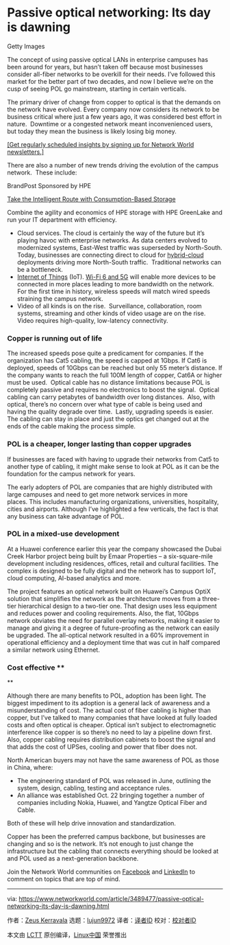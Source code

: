[#]: collector: (lujun9972)
[#]: translator: ( )
[#]: reviewer: ( )
[#]: publisher: ( )
[#]: url: ( )
[#]: subject: (Passive optical networking: Its day is dawning)
[#]: via: (https://www.networkworld.com/article/3489477/passive-optical-networking-its-day-is-dawning.html)
[#]: author: (Zeus Kerravala https://www.networkworld.com/author/Zeus-Kerravala/)

Passive optical networking: Its day is dawning
======

Getty Images

The concept of using passive optical LANs in enterprise campuses has been around for years, but hasn’t taken off because most businesses consider all-fiber networks to be overkill for their needs. I’ve followed this market for the better part of two decades, and now I believe we’re on the cusp of seeing POL go mainstream, starting in certain verticals.

The primary driver of change from copper to optical is that the demands on the network have evolved. Every company now considers its network to be business critical where just a few years ago, it was considered best effort in nature.  Downtime or a congested network meant inconvenienced users, but today they mean the business is likely losing big money.

[[Get regularly scheduled insights by signing up for Network World newsletters.]][1]

There are also a number of new trends driving the evolution of the campus network.  These include:

[][2]

BrandPost Sponsored by HPE

[Take the Intelligent Route with Consumption-Based Storage][2]

Combine the agility and economics of HPE storage with HPE GreenLake and run your IT department with efficiency.

  * Cloud services. The cloud is certainly the way of the future but it’s playing havoc with enterprise networks. As data centers evolved to modernized systems, East-West traffic was superseded by North-South. Today, businesses are connecting direct to cloud for [hybrid-cloud][3] deployments driving more North-South traffic.  Traditional networks can be a bottleneck. 
  * [Internet of Things][4] (IoT). [Wi-Fi 6 and 5G][5] will enable more devices to be connected in more places leading to more bandwidth on the network. For the first time in history, wireless speeds will match wired speeds straining the campus network.
  * Video of all kinds is on the rise.  Surveillance, collaboration, room systems, streaming and other kinds of video usage are on the rise.  Video requires high-quality, low-latency connectivity.



### Copper is running out of life

The increased speeds pose quite a predicament for companies. If the organization has Cat5 cabling, the speed is capped at 1Gbps. If Cat6 is deployed, speeds of 10Gbps can be reached but only 55 meter’s distance. If the company wants to reach the full 100M length of copper, Cat6A or higher must be used.  Optical cable has no distance limitations because POL is completely passive and requires no electronics to boost the signal.  Optical cabling can carry petabytes of bandwidth over long distances.  Also, with optical, there’s no concern over what type of cable is being used and having the quality degrade over time.  Lastly, upgrading speeds is easier.  The cabling can stay in place and just the optics get changed out at the ends of the cable making the process simple.

### POL is a cheaper, longer lasting than copper upgrades

If businesses are faced with having to upgrade their networks from Cat5 to another type of cabling, it might make sense to look at POL as it can be the foundation for the campus network for years.

The early adopters of POL are companies that are highly distributed with large campuses and need to get more network services in more places. This includes manufacturing organizations, universities, hospitality, cities and airports. Although I’ve highlighted a few verticals, the fact is that any business can take advantage of POL.

### POL in a mixed-use development

At a Huawei conference earlier this year the company showcased the Dubai Creek Harbor project being built by Emaar Properties – a six-square-mile development including residences, offices, retail and cultural facilities. The complex is designed to be fully digital and the network has to support IoT, cloud computing, AI-based analytics and more.

The project features an optical network built on Huawei’s Campus OptiX solution that simplifies the network as the architecture moves from a three-tier hierarchical design to a two-tier one. That design uses less equipment and reduces power and cooling requirements. Also, the flat, 10Gbps network obviates the need for parallel overlay networks, making it easier to manage and giving it a degree of future-proofing as the network can easily be upgraded. The all-optical network resulted in a 60% improvement in operational efficiency and a deployment time that was cut in half compared a similar network using Ethernet.

### Cost effective **

**

Although there are many benefits to POL, adoption has been light. The biggest impediment to its adoption is a general lack of awareness and a misunderstanding of cost. The actual cost of fiber cabling is higher than copper, but I’ve talked to many companies that have looked at fully loaded costs and often optical is cheaper. Optical isn’t subject to electromagnetic interference like copper is so there’s no need to lay a pipeline down first. Also, copper cabling requires distribution cabinets to boost the signal and that adds the cost of UPSes, cooling and power that fiber does not.

North American buyers may not have the same awareness of POL as those in China, where:

  * The engineering standard of POL was released in June, outlining the system, design, cabling, testing and acceptance rules.
  * An alliance was established Oct. 22 bringing together a number of companies including Nokia, Huawei, and Yangtze Optical Fiber and Cable.



Both of these will help drive innovation and standardization.

Copper has been the preferred campus backbone, but businesses are changing and so is the network. It’s not enough to just change the infrastructure but the cabling that connects everything should be looked at and POL used as a next-generation backbone.

Join the Network World communities on [Facebook][6] and [LinkedIn][7] to comment on topics that are top of mind.

--------------------------------------------------------------------------------

via: https://www.networkworld.com/article/3489477/passive-optical-networking-its-day-is-dawning.html

作者：[Zeus Kerravala][a]
选题：[lujun9972][b]
译者：[译者ID](https://github.com/译者ID)
校对：[校对者ID](https://github.com/校对者ID)

本文由 [LCTT](https://github.com/LCTT/TranslateProject) 原创编译，[Linux中国](https://linux.cn/) 荣誉推出

[a]: https://www.networkworld.com/author/Zeus-Kerravala/
[b]: https://github.com/lujun9972
[1]: https://www.networkworld.com/newsletters/signup.html
[2]: https://www.networkworld.com/article/3440100/take-the-intelligent-route-with-consumption-based-storage.html?utm_source=IDG&utm_medium=promotions&utm_campaign=HPE20773&utm_content=sidebar ( Take the Intelligent Route with Consumption-Based Storage)
[3]: https://www.networkworld.com/article/3268448/what-is-hybrid-cloud-really-and-whats-the-best-strategy.html
[4]: https://www.networkworld.com/article/3207535/what-is-iot-how-the-internet-of-things-works.html
[5]: https://www.networkworld.com/article/3402316/when-to-use-5g-when-to-use-wi-fi-6.html
[6]: https://www.facebook.com/NetworkWorld/
[7]: https://www.linkedin.com/company/network-world
